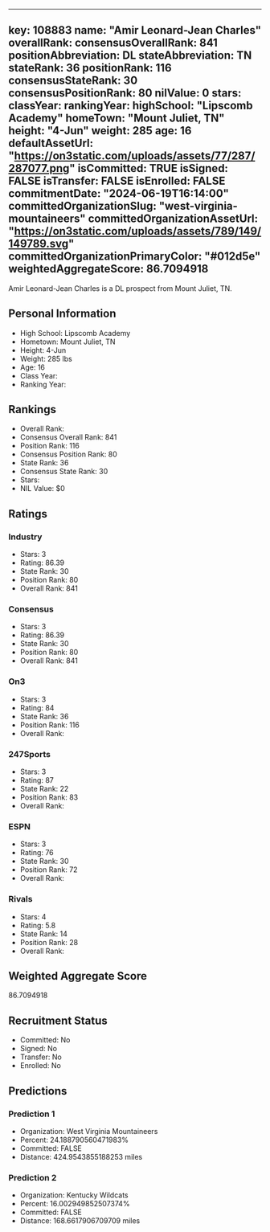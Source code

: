 ---
  key: 108883
  name: "Amir Leonard-Jean Charles"
  overallRank: 
  consensusOverallRank: 841
  positionAbbreviation: DL
  stateAbbreviation: TN
  stateRank: 36
  positionRank: 116
  consensusStateRank: 30
  consensusPositionRank: 80
  nilValue: 0
  stars: 
  classYear: 
  rankingYear: 
  highSchool: "Lipscomb Academy"
  homeTown: "Mount Juliet, TN"
  height: "4-Jun"
  weight: 285
  age: 16
  defaultAssetUrl: "https://on3static.com/uploads/assets/77/287/287077.png"
  isCommitted: TRUE
  isSigned: FALSE
  isTransfer: FALSE
  isEnrolled: FALSE
  commitmentDate: "2024-06-19T16:14:00"
  committedOrganizationSlug: "west-virginia-mountaineers"
  committedOrganizationAssetUrl: "https://on3static.com/uploads/assets/789/149/149789.svg"
  committedOrganizationPrimaryColor: "#012d5e"
  weightedAggregateScore: 86.7094918
  ---
  
  Amir Leonard-Jean Charles is a DL prospect from Mount Juliet, TN.
  
  ## Personal Information
  - High School: Lipscomb Academy
  - Hometown: Mount Juliet, TN
  - Height: 4-Jun
  - Weight: 285 lbs
  - Age: 16
  - Class Year: 
  - Ranking Year: 
  
  ## Rankings
  - Overall Rank: 
  - Consensus Overall Rank: 841
  - Position Rank: 116
  - Consensus Position Rank: 80
  - State Rank: 36
  - Consensus State Rank: 30
  - Stars: 
  - NIL Value: $0
  
  ## Ratings
  
  ### Industry
  - Stars: 3
  - Rating: 86.39
  - State Rank: 30
  - Position Rank: 80
  - Overall Rank: 841
  
  ### Consensus
  - Stars: 3
  - Rating: 86.39
  - State Rank: 30
  - Position Rank: 80
  - Overall Rank: 841
  
  ### On3
  - Stars: 3
  - Rating: 84
  - State Rank: 36
  - Position Rank: 116
  - Overall Rank: 
  
  ### 247Sports
  - Stars: 3
  - Rating: 87
  - State Rank: 22
  - Position Rank: 83
  - Overall Rank: 
  
  ### ESPN
  - Stars: 3
  - Rating: 76
  - State Rank: 30
  - Position Rank: 72
  - Overall Rank: 
  
  ### Rivals
  - Stars: 4
  - Rating: 5.8
  - State Rank: 14
  - Position Rank: 28
  - Overall Rank: 
  
  ## Weighted Aggregate Score
  86.7094918
  
  ## Recruitment Status
  - Committed: No
  - Signed: No
  - Transfer: No
  - Enrolled: No
  
  
  
  ## Predictions
  
  ### Prediction 1
  - Organization: West Virginia Mountaineers
  - Percent: 24.188790560471983%
  - Committed: FALSE
  - Distance: 424.9543855188253 miles
  
  ### Prediction 2
  - Organization: Kentucky Wildcats
  - Percent: 16.002949852507374%
  - Committed: FALSE
  - Distance: 168.6617906709709 miles
  